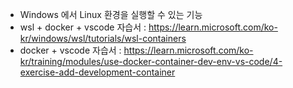 - Windows 에서 Linux 환경을 실행할 수 있는 기능
- wsl + docker + vscode 자습서 : https://learn.microsoft.com/ko-kr/windows/wsl/tutorials/wsl-containers
- docker + vscode 자습서 : https://learn.microsoft.com/ko-kr/training/modules/use-docker-container-dev-env-vs-code/4-exercise-add-development-container